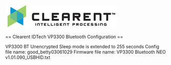 ![Screenshot](docs/clearent_logo.jpg)

== Clearent IDTech VP3300 Bluetooth Configuration ==

VP3300 BT
Unencrypted
Sleep mode is extended to 255 seconds
Config file name: good_betty03061029
Firmware file name: VP3300 Bluetooth NEO v1.01.090_USBHID.txt
